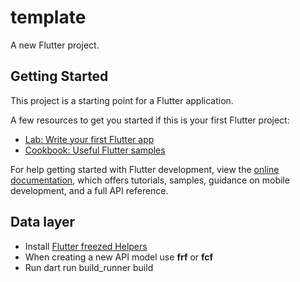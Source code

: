 # template

A new Flutter project.

## Getting Started

This project is a starting point for a Flutter application.

A few resources to get you started if this is your first Flutter project:

- [Lab: Write your first Flutter app](https://docs.flutter.dev/get-started/codelab)
- [Cookbook: Useful Flutter samples](https://docs.flutter.dev/cookbook)

For help getting started with Flutter development, view the
[online documentation](https://docs.flutter.dev/), which offers tutorials,
samples, guidance on mobile development, and a full API reference.

## Data layer

- Install [Flutter freezed Helpers](https://marketplace.visualstudio.com/items?itemName=mthuong.vscode-flutter-freezed-helper)
- When creating a new API model use **frf** or **fcf**
- Run dart run build_runner build
